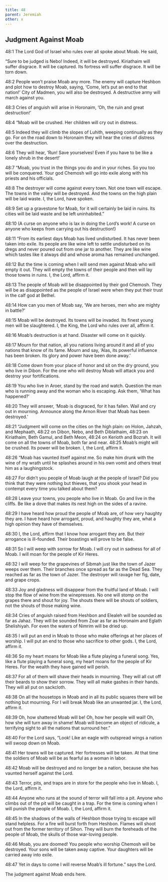 ```yaml
---
title: 48
parent: Jeremiah
other: x
---
```



## Judgment Against Moab

<a name="48:1">48:1</a> The Lord God of Israel who rules over all spoke about Moab. He said,

“Sure to be judged is Nebo! Indeed, it will be destroyed.
Kiriathaim will suffer disgrace. It will be captured.
Its fortress will suffer disgrace. It will be torn down.

<a name="48:2">48:2</a> People won’t praise Moab any more.
The enemy will capture Heshbon and plot how to destroy Moab,
saying, ‘Come, let’s put an end to that nation!’
City of Madmen, you will also be destroyed.
A destructive army will march against you.

<a name="48:3">48:3</a> Cries of anguish will arise in Horonaim,
‘Oh, the ruin and great destruction!’

<a name="48:4">48:4</a> “Moab will be crushed.
Her children will cry out in distress.

<a name="48:5">48:5</a> Indeed they will climb the slopes of Luhith,
weeping continually as they go.
For on the road down to Horonaim
they will hear the cries of distress over the destruction.

<a name="48:6">48:6</a> They will hear, ‘Run! Save yourselves!
Even if you have to be like a lonely shrub in the desert!’

<a name="48:7">48:7</a> “Moab, you trust in the things you do and in your riches.
So you too will be conquered.
Your god Chemosh will go into exile
along with his priests and his officials.

<a name="48:8">48:8</a> The destroyer will come against every town.
Not one town will escape.
The towns in the valley will be destroyed.
And the towns on the high plain will be laid waste.
I, the Lord, have spoken.

<a name="48:9">48:9</a> Set up a gravestone for Moab,
for it will certainly be laid in ruins.
Its cities will be laid waste
and be left uninhabited.”

<a name="48:10">48:10</a> (A curse on anyone who is lax in doing the Lord’s work!
A curse on anyone who keeps from carrying out his destruction!)

<a name="48:11">48:11</a> “From its earliest days Moab has lived undisturbed.
It has never been taken into exile.
Its people are like wine left to settle undisturbed on its dregs
and never poured out from one jar to another.
They are like wine which tastes like it always did
and whose aroma has remained unchanged.

<a name="48:12">48:12</a> But the time is coming when I will send
men against Moab who will empty it out.
They will empty the towns of their people
and then will lay those towns in ruins.
I, the Lord, affirm it.

<a name="48:13">48:13</a> The people of Moab will be disappointed by their god Chemosh.
They will be as disappointed as the people of Israel were
when they put their trust in the calf god at Bethel.

<a name="48:14">48:14</a> How can you men of Moab say, ‘We are heroes,
men who are mighty in battle?’

<a name="48:15">48:15</a> Moab will be destroyed. Its towns will be invaded.
Its finest young men will be slaughtered.
I, the King, the Lord who rules over all, affirm it.

<a name="48:16">48:16</a> Moab’s destruction is at hand.
Disaster will come on it quickly.

<a name="48:17">48:17</a> Mourn for that nation, all you nations living around it
and all of you nations that know of its fame.
Mourn and say, ‘Alas, its powerful influence has been broken.
Its glory and power have been done away.’

<a name="48:18">48:18</a> Come down from your place of honor
and sit on the dry ground, you who live in Dibon.
For the one who will destroy Moab will attack you
and destroy your fortifications.

<a name="48:19">48:19</a> You who live in Aroer,
stand by the road and watch.
Question the man who is running away and the woman who is escaping.
Ask them, ‘What has happened?’

<a name="48:20">48:20</a> They will answer, ‘Moab is disgraced, for it has fallen.
Wail and cry out in mourning.
Announce along the Arnon River
that Moab has been destroyed.’

<a name="48:21">48:21</a> “Judgment will come on the cities on the high plain: on Holon, Jahzah, and Mephaath, <a name="48:22">48:22</a> on Dibon, Nebo, and Beth Diblathaim, <a name="48:23">48:23</a> on Kiriathaim, Beth Gamul, and Beth Meon, <a name="48:24">48:24</a> on Kerioth and Bozrah. It will come on all the towns of Moab, both far and near. <a name="48:25">48:25</a> Moab’s might will be crushed. Its power will be broken. I, the Lord, affirm it.

<a name="48:26">48:26</a> “Moab has vaunted itself against me.
So make him drunk with the wine of my wrath
until he splashes around in his own vomit
and others treat him as a laughingstock.

<a name="48:27">48:27</a> For didn’t you people of Moab laugh at the people of Israel?
Did you think that they were nothing but thieves,
that you shook your head in contempt
every time you talked about them?

<a name="48:28">48:28</a> Leave your towns, you people who live in Moab.
Go and live in the cliffs.
Be like a dove that makes its nest
high on the sides of a ravine.

<a name="48:29">48:29</a> I have heard how proud the people of Moab are,
of how very haughty they are.
I have heard how arrogant, proud, and haughty they are,
what a high opinion they have of themselves.

<a name="48:30">48:30</a> I, the Lord, affirm that I know how arrogant they are.
But their arrogance is ill-founded.
Their boastings will prove to be false.

<a name="48:31">48:31</a> So I will weep with sorrow for Moab.
I will cry out in sadness for all of Moab.
I will moan for the people of Kir Heres.

<a name="48:32">48:32</a> I will weep for the grapevines of Sibmah
just like the town of Jazer weeps over them.
Their branches once spread as far as the Dead Sea.
They reached as far as the town of Jazer.
The destroyer will ravage
her fig, date, and grape crops.

<a name="48:33">48:33</a> Joy and gladness will disappear
from the fruitful land of Moab.
I will stop the flow of wine from the winepresses.
No one will stomp on the grapes there and shout for joy.
The shouts there will be shouts of soldiers,
not the shouts of those making wine.

<a name="48:34">48:34</a> Cries of anguish raised from Heshbon and Elealeh
will be sounded as far as Jahaz.
They will be sounded from Zoar as far as Horonaim and Eglath Shelishiyah.
For even the waters of Nimrim will be dried up.

<a name="48:35">48:35</a> I will put an end in Moab
to those who make offerings at her places of worship.
I will put an end to those who sacrifice to other gods.
I, the Lord, affirm it.

<a name="48:36">48:36</a> So my heart moans for Moab
like a flute playing a funeral song.
Yes, like a flute playing a funeral song,
my heart moans for the people of Kir Heres.
For the wealth they have gained will perish.

<a name="48:37">48:37</a> For all of them will shave their heads in mourning.
They will all cut off their beards to show their sorrow.
They will all make gashes in their hands.
They will all put on sackcloth.

<a name="48:38">48:38</a> On all the housetops in Moab
and in all its public squares
there will be nothing but mourning.
For I will break Moab
like an unwanted jar.
I, the Lord, affirm it.

<a name="48:39">48:39</a> Oh, how shattered Moab will be! Oh, how her people will wail!
Oh, how she will turn away in shame!
Moab will become an object of ridicule,
a terrifying sight to all the nations that surround her.”

<a name="48:40">48:40</a> For the Lord says,
“Look! Like an eagle with outspread wings
a nation will swoop down on Moab.

<a name="48:41">48:41</a> Her towns will be captured.
Her fortresses will be taken.
At that time the soldiers of Moab will be as fearful
as a woman in labor.

<a name="48:42">48:42</a> Moab will be destroyed and no longer be a nation,
because she has vaunted herself against the Lord.

<a name="48:43">48:43</a> Terror, pits, and traps are in store
for the people who live in Moab.
I, the Lord, affirm it.

<a name="48:44">48:44</a> Anyone who runs at the sound of terror
will fall into a pit.
Anyone who climbs out of the pit
will be caught in a trap.
For the time is coming
when I will punish the people of Moab.
I, the Lord, affirm it.

<a name="48:45">48:45</a> In the shadows of the walls of Heshbon
those trying to escape will stand helpless.
For a fire will burst forth from Heshbon.
Flames will shoot out from the former territory of Sihon.
They will burn the foreheads of the people of Moab,
the skulls of those war-loving people.

<a name="48:46">48:46</a> Moab, you are doomed!
You people who worship Chemosh will be destroyed.
Your sons will be taken away captive.
Your daughters will be carried away into exile.

<a name="48:47">48:47</a> Yet in days to come
I will reverse Moab’s ill fortune.”
says the Lord.

The judgment against Moab ends here.